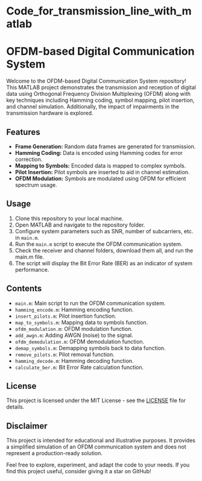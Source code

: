 # Code_for_transmission_line_with_matlab


# OFDM-based Digital Communication System

Welcome to the OFDM-based Digital Communication System repository! This MATLAB project demonstrates the transmission and reception of digital data using Orthogonal Frequency Division Multiplexing (OFDM) along with key techniques including Hamming coding, symbol mapping, pilot insertion, and channel simulation. Additionally, the impact of impairments in the transmission hardware is explored.

## Features

- **Frame Generation:** Random data frames are generated for transmission.
- **Hamming Coding:** Data is encoded using Hamming codes for error correction.
- **Mapping to Symbols:** Encoded data is mapped to complex symbols.
- **Pilot Insertion:** Pilot symbols are inserted to aid in channel estimation.
- **OFDM Modulation:** Symbols are modulated using OFDM for efficient spectrum usage.


## Usage

1. Clone this repository to your local machine.
2. Open MATLAB and navigate to the repository folder.
3. Configure system parameters such as SNR, number of subcarriers, etc. in `main.m`.
4. Run the `main.m` script to execute the OFDM communication system.
6. Check the receiver and channel folders, download them all, and run the main.m file.
5. The script will display the Bit Error Rate (BER) as an indicator of system performance.

## Contents

- `main.m`: Main script to run the OFDM communication system.
- `hamming_encode.m`: Hamming encoding function.
- `insert_pilots.m`: Pilot insertion function.
- `map_to_symbols.m`: Mapping data to symbols function.
- `ofdm_modulation.m`: OFDM modulation function.
- `add_awgn.m`: Adding AWGN (noise) to the signal.
- `ofdm_demodulation.m`: OFDM demodulation function.
- `demap_symbols.m`: Demapping symbols back to data function.
- `remove_pilots.m`: Pilot removal function.
- `hamming_decode.m`: Hamming decoding function.
- `calculate_ber.m`: Bit Error Rate calculation function.

## License

This project is licensed under the MIT License - see the [LICENSE](LICENSE) file for details.

## Disclaimer

This project is intended for educational and illustrative purposes. It provides a simplified simulation of an OFDM communication system and does not represent a production-ready solution.

Feel free to explore, experiment, and adapt the code to your needs. If you find this project useful, consider giving it a star on GitHub!
